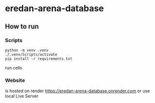 # eredan-arena-database

## How to run

### Scripts

    python -m venv .venv
    ./.venv/Scripts/activate
    pip install -r requirements.txt

run cells

### Website

is hosted on render
https://eredan-arena-database.onrender.com
or use local Live Server
